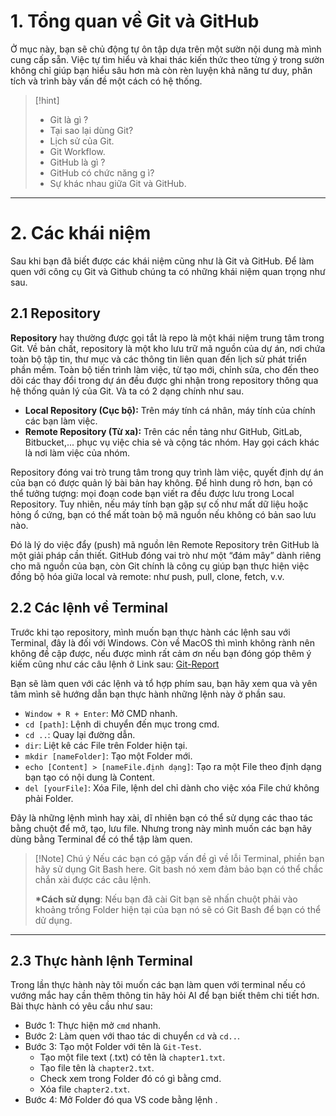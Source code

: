 # 1. Tổng quan về Git và GitHub
Ở mục này, bạn sẽ chủ động tự ôn tập dựa trên một sườn nội dung mà mình cung cấp sẵn. Việc tự tìm hiểu và khai thác kiến thức theo từng ý trong sườn không chỉ giúp bạn hiểu sâu hơn mà còn rèn luyện khả năng tư duy, phân tích và trình bày vấn đề một cách có hệ thống.
> [!hint]
> - Git là gì ?
> - Tại sao lại dùng Git?
> -  Lịch sử của Git.
> - Git Workflow.
> - GitHub là gì ?
> - GitHub có chức năng g ì?
> - Sự khác nhau giữa Git và GitHub.
---
# 2. Các khái niệm

Sau khi bạn đã biết được các khái niệm cũng như là Git và GitHub. Để làm quen với công cụ Git và Github chúng ta có những khái niệm quan trọng như sau.
## 2.1 Repository

**Repository** hay thường được gọi tắt là repo là một khái niệm trung tâm trong Git. Về bản chất, repository là một kho lưu trữ mã nguồn của dự án, nơi chứa toàn bộ tập tin, thư mục và các thông tin liên quan đến lịch sử phát triển phần mềm. Toàn bộ tiến trình làm việc, từ tạo mới, chỉnh sửa, cho đến theo dõi các thay đổi trong dự án đều được ghi nhận trong repository thông qua hệ thống quản lý của Git. Và ta có 2 dạng chính như sau.

- **Local Repository (Cục bộ):** Trên máy tính cá nhân, máy tính của chính các bạn làm việc.
- **Remote Repository (Từ xa):** Trên các nền tảng như GitHub, GitLab, Bitbucket,... phục vụ việc chia sẻ và cộng tác nhóm. Hay gọi cách khác là nơi làm việc của nhóm.

Repository đóng vai trò trung tâm trong quy trình làm việc, quyết định dự án của bạn có được quản lý bài bản hay không. Để hình dung rõ hơn, bạn có thể tưởng tượng: mọi đoạn code bạn viết ra đều được lưu trong Local Repository. Tuy nhiên, nếu máy tính bạn gặp sự cố như mất dữ liệu hoặc hỏng ổ cứng, bạn có thể mất toàn bộ mã nguồn nếu không có bản sao lưu nào.

Đó là lý do việc đẩy (push) mã nguồn lên Remote Repository trên GitHub là một giải pháp cần thiết. GitHub đóng vai trò như một “đám mây” dành riêng cho mã nguồn của bạn, còn Git chính là công cụ giúp bạn thực hiện việc đồng bộ hóa giữa local và remote: như push, pull, clone, fetch, v.v.

## 2.2 Các lệnh về Terminal
Trước khi tạo repository, mình muốn bạn thực hành các lệnh sau với Terminal, đây là đối với Windows. Còn về MacOS thì mình không rành nên không đề cập được, nếu được mình rất cảm ơn nếu bạn đóng góp thêm ý kiếm cũng như các câu lệnh ở Link sau: [Git-Report](https://github.com/DungLe939/git-report-hcmus.git)

Bạn sẽ làm quen với các lệnh và tổ hợp phím sau, bạn hãy xem qua và yên tâm mình sẽ hướng dẫn bạn thực hành những lệnh này ở phần sau.
- `Window + R + Enter`:  Mở CMD nhanh.
- `cd [path]`: Lệnh di chuyển đến mục trong cmd.
- `cd ..`: Quay lại đường dẫn.
- `dir`: Liệt kê các File trên Folder hiện tại.
- `mkdir [nameFolder]`: Tạo một Folder mới.
- `echo [Content] > [nameFile.định dạng]`: Tạo ra một File theo định dạng bạn tạo có nội dung là Content.
- `del [yourFile]`: Xóa File, lệnh del chỉ dành cho việc xóa File chứ không phải Folder.

Đây là những lệnh mình hay xài, dĩ nhiên bạn có thể sử dụng các thao tác bằng chuột để mở, tạo, lưu file. Nhưng trong này mình muốn các bạn hãy dùng bằng Terminal để có thể tập làm quen.

> [!Note] Chú ý
> Nếu các bạn có gặp vấn đề gì về lỗi Terminal, phiền bạn hãy sử dụng Git Bash here.
> Git bash nó xem đảm bảo bạn có thể chắc chắn xài được các câu lệnh.
> 
> **\*Cách sử dụng**: Nếu bạn đã cài Git bạn sẽ nhấn chuột phải vào khoảng trống Folder hiện tại của bạn nó sẽ có Git Bash để bạn có thể dử dụng.

---

## 2.3 Thực hành lệnh Terminal
Trong lần thực hành này tôi muốn các bạn làm quen với terminal nếu có vướng mắc hay cần thêm thông tin hãy hỏi AI để bạn biết thêm chi tiết hơn. Bài thực hành có yêu cầu như sau:
- Bước 1: Thực hiện mở `cmd` nhanh.
- Bước 2: Làm quen với thao tác di chuyển `cd` và `cd..`.
- Bước 3: Tạo một Folder với tên là `Git-Test`.
	- Tạo một file text (.txt) có tên là `chapter1.txt`.
	- Tạo file tên là `chapter2.txt`.
	- Check xem trong Folder đó có gì bằng cmd.
	- Xóa file `chapter2.txt`.
- Bước 4: Mở Folder đó qua VS code bằng lệnh .